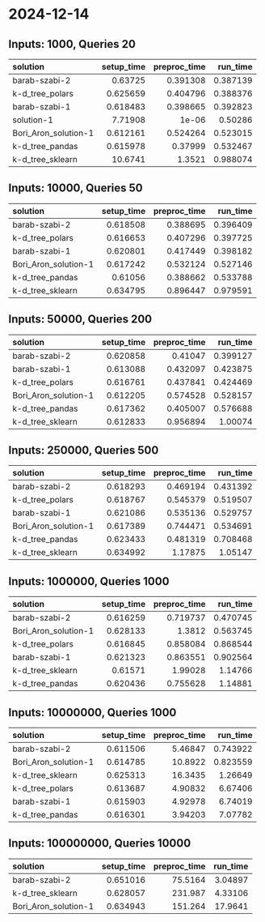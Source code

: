 # 2024-12-14

## Inputs: 1000, Queries 20

| solution             |   setup_time |   preproc_time |   run_time |
|:---------------------|-------------:|---------------:|-----------:|
| barab-szabi-2        |     0.63725  |       0.391308 |   0.387139 |
| k-d_tree_polars      |     0.625659 |       0.404796 |   0.388376 |
| barab-szabi-1        |     0.618483 |       0.398665 |   0.392823 |
| solution-1           |     7.71908  |       1e-06    |   0.50286  |
| Bori_Aron_solution-1 |     0.612161 |       0.524264 |   0.523015 |
| k-d_tree_pandas      |     0.615978 |       0.37999  |   0.532467 |
| k-d_tree_sklearn     |    10.6741   |       1.3521   |   0.988074 |

## Inputs: 10000, Queries 50

| solution             |   setup_time |   preproc_time |   run_time |
|:---------------------|-------------:|---------------:|-----------:|
| barab-szabi-2        |     0.618508 |       0.388695 |   0.396409 |
| k-d_tree_polars      |     0.616653 |       0.407296 |   0.397725 |
| barab-szabi-1        |     0.620801 |       0.417449 |   0.398182 |
| Bori_Aron_solution-1 |     0.617242 |       0.532124 |   0.527146 |
| k-d_tree_pandas      |     0.61056  |       0.388662 |   0.533788 |
| k-d_tree_sklearn     |     0.634795 |       0.896447 |   0.979591 |

## Inputs: 50000, Queries 200

| solution             |   setup_time |   preproc_time |   run_time |
|:---------------------|-------------:|---------------:|-----------:|
| barab-szabi-2        |     0.620858 |       0.41047  |   0.399127 |
| barab-szabi-1        |     0.613088 |       0.432097 |   0.423875 |
| k-d_tree_polars      |     0.616761 |       0.437841 |   0.424469 |
| Bori_Aron_solution-1 |     0.612205 |       0.574528 |   0.528157 |
| k-d_tree_pandas      |     0.617362 |       0.405007 |   0.576688 |
| k-d_tree_sklearn     |     0.612833 |       0.956894 |   1.00074  |

## Inputs: 250000, Queries 500

| solution             |   setup_time |   preproc_time |   run_time |
|:---------------------|-------------:|---------------:|-----------:|
| barab-szabi-2        |     0.618293 |       0.469194 |   0.431392 |
| k-d_tree_polars      |     0.618767 |       0.545379 |   0.519507 |
| barab-szabi-1        |     0.621086 |       0.535136 |   0.529757 |
| Bori_Aron_solution-1 |     0.617389 |       0.744471 |   0.534691 |
| k-d_tree_pandas      |     0.623433 |       0.481319 |   0.708468 |
| k-d_tree_sklearn     |     0.634992 |       1.17875  |   1.05147  |

## Inputs: 1000000, Queries 1000

| solution             |   setup_time |   preproc_time |   run_time |
|:---------------------|-------------:|---------------:|-----------:|
| barab-szabi-2        |     0.616259 |       0.719737 |   0.470745 |
| Bori_Aron_solution-1 |     0.628133 |       1.3812   |   0.563745 |
| k-d_tree_polars      |     0.616845 |       0.858084 |   0.868544 |
| barab-szabi-1        |     0.621323 |       0.863551 |   0.902564 |
| k-d_tree_sklearn     |     0.61571  |       1.99028  |   1.14766  |
| k-d_tree_pandas      |     0.620436 |       0.755628 |   1.14881  |

## Inputs: 10000000, Queries 1000

| solution             |   setup_time |   preproc_time |   run_time |
|:---------------------|-------------:|---------------:|-----------:|
| barab-szabi-2        |     0.611506 |        5.46847 |   0.743922 |
| Bori_Aron_solution-1 |     0.614785 |       10.8922  |   0.823559 |
| k-d_tree_sklearn     |     0.625313 |       16.3435  |   1.26649  |
| k-d_tree_polars      |     0.613687 |        4.90832 |   6.67406  |
| barab-szabi-1        |     0.615903 |        4.92978 |   6.74019  |
| k-d_tree_pandas      |     0.616301 |        3.94203 |   7.07782  |

## Inputs: 100000000, Queries 10000

| solution             |   setup_time |   preproc_time |   run_time |
|:---------------------|-------------:|---------------:|-----------:|
| barab-szabi-2        |     0.651016 |        75.5164 |    3.04897 |
| k-d_tree_sklearn     |     0.628057 |       231.987  |    4.33106 |
| Bori_Aron_solution-1 |     0.634943 |       151.264  |   17.9641  |